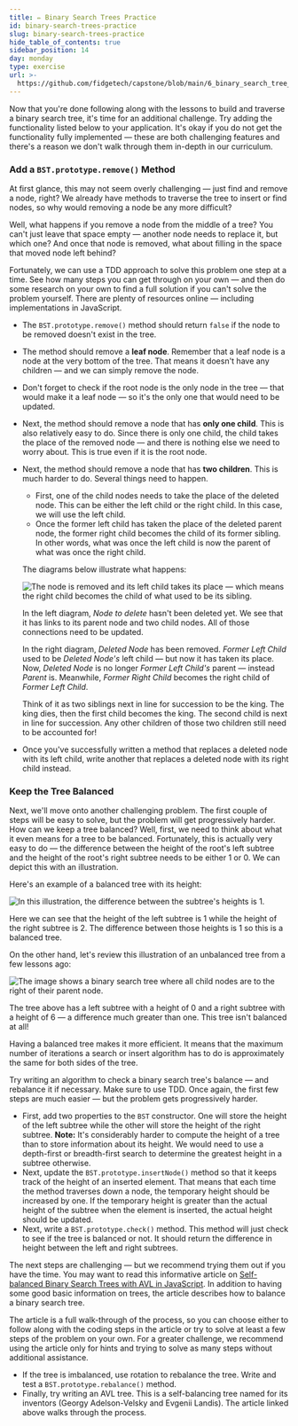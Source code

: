 ```yaml
---
title: ✏️ Binary Search Trees Practice
id: binary-search-trees-practice
slug: binary-search-trees-practice
hide_table_of_contents: true
sidebar_position: 14
day: monday
type: exercise
url: >-
  https://github.com/fidgetech/capstone/blob/main/6_binary_search_tree_practice.md
---
```


Now that you're done following along with the lessons to build and traverse a binary search tree, it's time for an additional challenge. Try adding the functionality listed below to your application. It's okay if you do not get the functionality fully implemented — these are both challenging features and there's a reason we don't walk through them in-depth in our curriculum.

### Add a `BST.prototype.remove()` Method

At first glance, this may not seem overly challenging — just find and remove a node, right? We already have methods to traverse the tree to insert or find nodes, so why would removing a node be any more difficult?

Well, what happens if you remove a node from the middle of a tree? You can't just leave that space empty — another node needs to replace it, but which one? And once that node is removed, what about filling in the space that moved node left behind?

Fortunately, we can use a TDD approach to solve this problem one step at a time. See how many steps you can get through on your own — and then do some research on your own to find a full solution if you can't solve the problem yourself. There are plenty of resources online — including implementations in JavaScript.

* The `BST.prototype.remove()` method should return `false` if the node to be removed doesn't exist in the tree.
* The method should remove a **leaf node**. Remember that a leaf node is a node at the very bottom of the tree. That means it doesn't have any children — and we can simply remove the node.
* Don't forget to check if the root node is the only node in the tree — that would make it a leaf node — so it's the only one that would need to be updated.
* Next, the method should remove a node that has **only one child**. This is also relatively easy to do. Since there is only one child, the child takes the place of the removed node — and there is nothing else we need to worry about. This is true even if it is the root node.
* Next, the method should remove a node that has **two children**. This is much harder to do. Several things need to happen.
  * First, one of the child nodes needs to take the place of the deleted node. This can be either the left child or the right child. In this case, we will use the left child.
  * Once the former left child has taken the place of the deleted parent node, the former right child becomes the child of its former sibling. In other words, what was once the left child is now the parent of what was once the right child.

  The diagrams below illustrate what happens:

  ![The node is removed and its left child takes its place — which means the right child becomes the child of what used to be its sibling.](https://learnhowtoprogram.s3.us-west-2.amazonaws.com/computer-science-curriculum-2020/tree-node-removal.png)

  In the left diagram, _Node to delete_ hasn't been deleted yet. We see that it has links to its parent node and two child nodes. All of those connections need to be updated.

  In the right diagram, _Deleted Node_ has been removed. _Former Left Child_ used to be _Deleted Node's_ left child — but now it has taken its place. Now, _Deleted Node_ is no longer _Former Left Child's_ parent — instead _Parent_ is. Meanwhile, _Former Right Child_ becomes the right child of _Former Left Child_.

  Think of it as two siblings next in line for succession to be the king. The king dies, then the first child becomes the king. The second child is next in line for succession. Any other children of those two children still need to be accounted for!

* Once you've successfully written a method that replaces a deleted node with its left child, write another that replaces a deleted node with its right child instead.

### Keep the Tree Balanced

Next, we'll move onto another challenging problem. The first couple of steps will be easy to solve, but the problem will get progressively harder. How can we keep a tree balanced? Well, first, we need to think about what it even means for a tree to be balanced. Fortunately, this is actually very easy to do — the difference between the height of the root's left subtree and the height of the root's right subtree needs to be either 1 or 0. We can depict this with an illustration.

Here's an example of a balanced tree with its height:

![In this illustration, the difference between the subtree's heights is 1.](https://learnhowtoprogram.s3.us-west-2.amazonaws.com/computer-science-curriculum-2020/balanced-tree-with-height.png)

Here we can see that the height of the left subtree is 1 while the height of the right subtree is 2. The difference between those heights is 1 so this is a balanced tree.

On the other hand, let's review this illustration of an unbalanced tree from a few lessons ago:

![The image shows a binary search tree where all child nodes are to the right of their parent node.](https://learnhowtoprogram.s3.us-west-2.amazonaws.com/computer-science-curriculum-2020/unbalanced_tree.png)

The tree above has a left subtree with a height of 0 and a right subtree with a height of 6 — a difference much greater than one. This tree isn't balanced at all!

Having a balanced tree makes it more efficient. It means that the maximum number of iterations a search or insert algorithm has to do is approximately the same for both sides of the tree.

Try writing an algorithm to check a binary search tree's balance — and rebalance it if necessary. Make sure to use TDD. Once again, the first few steps are much easier — but the problem gets progressively harder.

* First, add two properties to the `BST` constructor. One will store the height of the left subtree while the other will store the height of the right subtree. **Note:** It's considerably harder to compute the height of a tree than to store information about its height. We would need to use a depth-first or breadth-first search to determine the greatest height in a subtree otherwise.
* Next, update the `BST.prototype.insertNode()` method so that it keeps track of the height of an inserted element. That means that each time the method traverses down a node, the temporary height should be increased by one. If the temporary height is greater than the actual height of the subtree when the element is inserted, the actual height should be updated.
* Next, write a `BST.prototype.check()` method. This method will just check to see if the tree is balanced or not. It should return the difference in height between the left and right subtrees.

The next steps are challenging — but we recommend trying them out if you have the time. You may want to read this informative article on [Self-balanced Binary Search Trees with AVL in JavaScript](https://adrianmejia.com/self-balanced-binary-search-trees-with-avl-tree-data-structure-for-beginners/). In addition to having some good basic information on trees, the article describes how to balance a binary search tree.

The article is a full walk-through of the process, so you can choose either to follow along with the coding steps in the article or try to solve at least a few steps of the problem on your own. For a greater challenge, we recommend using the article only for hints and trying to solve as many steps without additional assistance.

* If the tree is imbalanced, use rotation to rebalance the tree. Write and test a `BST.prototype.rebalance()` method.
* Finally, try writing an AVL tree. This is a self-balancing tree named for its inventors (Georgy Adelson-Velsky and Evgenii Landis). The article linked above walks through the process.